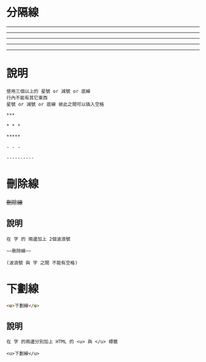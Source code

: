 # 分隔線

***

* * *

*****

- - -

----------


# 說明
```
使用三個以上的 星號 or 減號 or 底線
行內不能有其它東西
星號 or 減號 or 底線 彼此之間可以插入空格

***

* * *

*****

- - -

----------

```

# 刪除線

~~刪除線~~

## 說明
```
在 字 的 兩邊加上 2個波浪號

~~刪除線~~

(波浪號 與 字 之間 不能有空格)

```
# 下劃線
```html
<u>下劃線</u>
```

## 說明

```
在 字 的兩邊分別加上 HTML 的 <u> 與 </u> 標籤

<u>下劃線</u>

```
